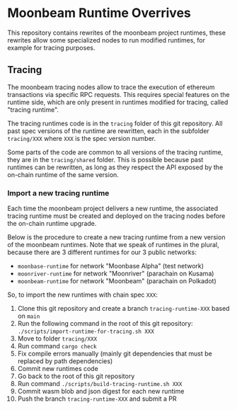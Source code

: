 # Moonbeam Runtime Overrives

This repository contains rewrites of the moonbeam project runtimes, these rewrites allow some specialized nodes to run modified runtimes, for example for tracing purposes.

## Tracing

The moonbeam tracing nodes allow to trace the execution of ethereum transactions via specific RPC requests. This requires special features on the runtime side, which are only present in runtimes modified for tracing, called "tracing runtime".

The tracing runtimes code is in the `tracing` folder of this git repository. All past spec versions of the runtime are rewritten, each in the subfolder `tracing/XXX` where `XXX` is the spec version number.

Some parts of the code are common to all versions of the tracing runtime, they are in the `tracing/shared` folder. This is possible because past runtimes can be rewritten, as long as they respect the API exposed by the on-chain runtime of the same version.

### Import a new tracing runtime

Each time the moonbeam project delivers a new runtime, the associated tracing runtime must be created and deployed on the tracing nodes before the on-chain runtime upgrade.

Below is the procedure to create a new tracing runtime from a new version of the moonbeam runtimes.
Note that we speak of runtimes in the plural, because there are 3 different runtimes for our 3 public networks:

- `moonbase-runtime` for network "Moonbase Alpha" (test network)
- `moonriver-runtime` for network "Moonriver" (parachain on Kusama)
- `moonbeam-runtime` for network "Moonbeam" (parachain on Polkadot)

So, to import the new runtimes with chain spec `XXX`:

1. Clone this git repository and create a branch `tracing-runtime-XXX` based on `main`
1. Run the following command in the root of this git repository: `./scripts/import-runtime-for-tracing.sh XXX`
1. Move to folder `tracing/XXX`
1. Run command `cargo check`
1. Fix compile errors manually (mainly git dependencies that must be replaced by path dependencies)
1. Commit new runtimes code
1. Go back to the root of this git repository
1. Run command `./scripts/build-tracing-runtime.sh XXX`
1. Commit wasm blob and json digest for each new runtime
1. Push the branch `tracing-runtime-XXX` and submit a PR
